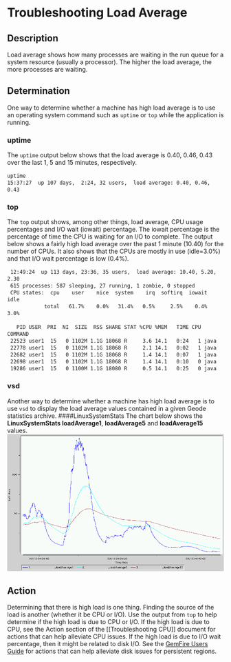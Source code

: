 # Troubleshooting Load Average
## Description
Load average shows how many processes are waiting in the run queue for a system resource (usually a processor). The higher the load average, the more processes are waiting.
## Determination
One way to determine whether a machine has high load average is to use an operating system command such as `uptime` or `top` while the application is running.
### uptime
The `uptime` output below shows that the load average is 0.40, 0.46, 0.43 over the last 1, 5 and 15 minutes, respectively.

	uptime
	15:37:27  up 107 days,  2:24, 32 users,  load average: 0.40, 0.46, 0.43
### top
The `top` output shows, among other things, load average, CPU usage percentages and I/O wait (iowait) percentage. The iowait percentage is the percentage of time the CPU is waiting for an I/O to complete. The output below shows a fairly high load average over the past 1 minute (10.40) for the number of CPUs. It also shows that the CPUs are mostly in use (idle=3.0%) and that I/O wait percentage is low (0.4%).

	 12:49:24  up 113 days, 23:36, 35 users,  load average: 10.40, 5.20, 2.30
	 615 processes: 587 sleeping, 27 running, 1 zombie, 0 stopped
	 CPU states:  cpu    user    nice  system    irq  softirq  iowait    idle
	            total   61.7%    0.0%   31.4%   0.5%     2.5%    0.4%    3.0%
	 
	   PID USER  PRI  NI  SIZE  RSS SHARE STAT %CPU %MEM   TIME CPU COMMAND
	 22523 user1  15   0 1102M 1.1G 18068 R     3.6 14.1   0:24   1 java
	 22778 user1  15   0 1102M 1.1G 18068 R     2.1 14.1   0:02   1 java
	 22682 user1  15   0 1102M 1.1G 18068 R     1.4 14.1   0:07   1 java
	 22698 user1  15   0 1102M 1.1G 18068 R     1.4 14.1   0:10   0 java
	 19286 user1  15   0 1100M 1.1G 18080 R     0.5 14.1   0:25   0 java
### vsd
Another way to determine whether a machine has high load average is to use `vsd` to display the load average values contained in a given Geode statistics archive.
####LinuxSystemStats
The chart below shows the **LinuxSystemStats loadAverage1**, **loadAverage5** and **loadAverage15** values.
![LinuxSystemStats](images/troubleshooting_load_average_image001.gif)

## Action
Determining that there is high load is one thing. Finding the source of the load is another (whether it be CPU or I/O). Use the output from `top` to help determine if the high load is due to CPU or I/O. If the high load is due to CPU, see the Action section of the [[Troubleshooting CPU]] document for actions that can help alleviate CPU issues. If the high load is due to  I/O wait percentage, then it might be related to disk I/O. See the <a href="http://gemfire.docs.pivotal.io/latest/userguide/index.html#about_users_guide.html" target="_blank">GemFire Users Guide</a> for actions that can help alleviate disk issues for persistent regions.


